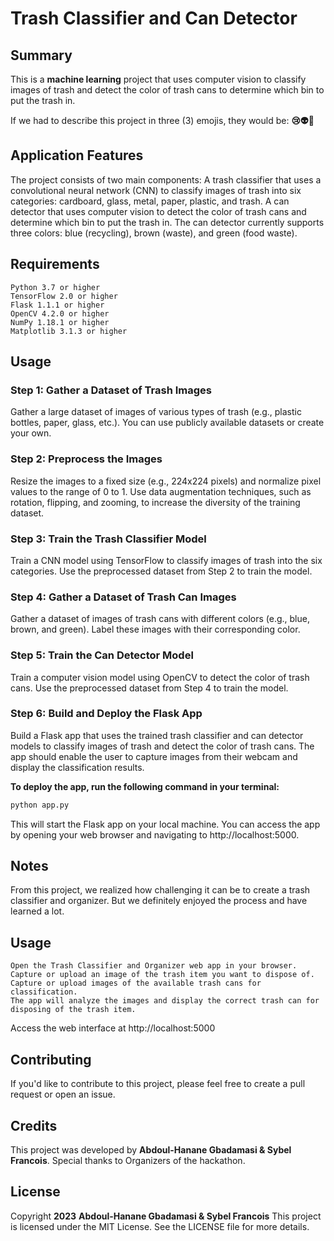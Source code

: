 # Trash Classifier and Can Detector


## Summary
This is a **machine learning** project that uses computer vision to classify images of trash and detect the color of trash cans to determine which bin to put the trash in.


If we had to describe this project in three (3) emojis, they would be: **😢👽🙏**

## Application Features
The project consists of two main components:
    A trash classifier that uses a convolutional neural network (CNN) to classify images of trash into six categories: cardboard, glass, metal, paper, plastic, and trash.
    A can detector that uses computer vision to detect the color of trash cans and determine which bin to put the trash in. The can detector currently supports three colors: blue (recycling), brown (waste), and green (food waste).



## Requirements
    Python 3.7 or higher
    TensorFlow 2.0 or higher
    Flask 1.1.1 or higher
    OpenCV 4.2.0 or higher
    NumPy 1.18.1 or higher
    Matplotlib 3.1.3 or higher
    
    
## Usage

### Step 1: Gather a Dataset of Trash Images
Gather a large dataset of images of various types of trash (e.g., plastic bottles, paper, glass, etc.). You can use publicly available datasets or create your own.

### Step 2: Preprocess the Images
Resize the images to a fixed size (e.g., 224x224 pixels) and normalize pixel values to the range of 0 to 1. Use data augmentation techniques, such as rotation, flipping, and zooming, to increase the diversity of the training dataset.

### Step 3: Train the Trash Classifier Model
Train a CNN model using TensorFlow to classify images of trash into the six categories. Use the preprocessed dataset from Step 2 to train the model.

### Step 4: Gather a Dataset of Trash Can Images
Gather a dataset of images of trash cans with different colors (e.g., blue, brown, and green). Label these images with their corresponding color.

### Step 5: Train the Can Detector Model
Train a computer vision model using OpenCV to detect the color of trash cans. Use the preprocessed dataset from Step 4 to train the model.

### Step 6: Build and Deploy the Flask App
Build a Flask app that uses the trained trash classifier and can detector models to classify images of trash and detect the color of trash cans. The app should enable the user to capture images from their webcam and display the classification results.



**To deploy the app, run the following command in your terminal:**

```python
python app.py
```
This will start the Flask app on your local machine. You can access the app by opening your web browser and navigating to http://localhost:5000.




## Notes

From this project, we realized how challenging it can be to create a trash classifier and organizer. But we definitely enjoyed the process and have learned a lot.

## Usage

    Open the Trash Classifier and Organizer web app in your browser.
    Capture or upload an image of the trash item you want to dispose of.
    Capture or upload images of the available trash cans for classification.
    The app will analyze the images and display the correct trash can for disposing of the trash item.
   Access the web interface at http://localhost:5000

## Contributing

If you'd like to contribute to this project, please feel free to create a pull request or open an issue.

## Credits

This project was developed by **Abdoul-Hanane Gbadamasi & Sybel Francois**. Special thanks to Organizers of the hackathon.

## License

Copyright **2023** **Abdoul-Hanane Gbadamasi & Sybel Francois**
This project is licensed under the MIT License. See the LICENSE file for more details.

 







